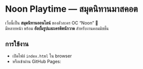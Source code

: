 # Noon Playtime — สมุดนิทานมาสคอต

เว็บนี้เป็น **สมุดนิทานออนไลน์** ของตัวละคร OC “Noon” 🌸  
มีหลายหน้า พร้อม **อัลบั้มรูปและเครดิตนักวาด** สำหรับงานคอมมิชชั่น

## การใช้งาน
- เปิดไฟล์ `index.html` ใน browser  
- หรือเข้าผ่าน GitHub Pages:
